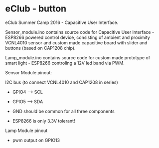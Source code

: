 # eClub - button
eClub Summer Camp 2016 - Capacitive User Interface. 

Sensor_module.ino contains source code for Capacitive User Interface - ESP8266 powered control device, consisting of ambient and proximity VCNL4010 sensor and custom made capacitive board with slider and buttons (based on CAP1208 chip).

Lamp_module.ino contains source code for custom made prototype of smart light - ESP8266 controling a 12V led band via PWM.

Sensor Module pinout:

I2C bus (to connect VCNL4010 and CAP1208 in series)

- GPIO4 --> SCL
  
- GPIO5 --> SDA
  
- GND should be common for all three components
  
- ESP8266 is only 3.3V tolerant!
  
Lamp Module pinout

- pwm output on GPIO13
